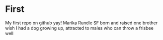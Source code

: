 # First
My first repo on github yay!
Marika Rundle SF born and raised one brother wish I had a dog growing up, attracted to males who can throw a frisbee well
